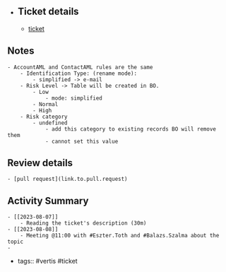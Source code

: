 - ## Ticket details
	- [ticket](https://gitlab.vertis.com:8443/vertis/mv2/-/issues/6205)
## Notes
	- AccountAML and ContactAML rules are the same
		- Identification Type: (rename mode):
			- simplified -> e-mail
		- Risk Level -> Table will be created in BO.
			- Low
				- mode: simplified
			- Normal
			- High
		- Risk category
			- undefined
				- add this category to existing records BO will remove them
				- cannot set this value
## Review details
	- [pull request](link.to.pull.request)
## Activity Summary
	- [[2023-08-07]]
		- Reading the ticket's description (30m)
	- [[2023-08-08]]
		- Meeting @11:00 with #Eszter.Toth and #Balazs.Szalma about the topic
	-
- tags:: #vertis #ticket